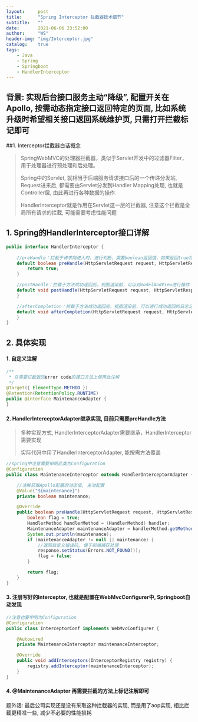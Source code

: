 ```yaml
---
layout:     post
title:      "Spring Interceptor 拦截器技术细节"
subtitle:   ""
date:       2021-06-06 23:52:00
author:     "WS"
header-img: "img/Interceptor.jpg"
catalog:    true
tags:
    - Java
    - Spring
    - Springboot
    - HandlerInterceptor
---
```




## 背景: 实现后台接口服务主动“降级”, 配置开关在Apollo, 按需动态指定接口返回特定的页面, 比如系统升级时希望相关接口返回系统维护页, 只需打开拦截标记即可



##1. Interceptor拦截器白话概念

> SpringWebMVC的处理器拦截器，类似于Servlet开发中的过滤器Filter，用于处理器进行预处理和后处理。
>
> Spring中的Servlet, 就相当于后端服务请求接口后的一个传递分发站, Request进来后, 都需要由Servlet分发到Handler Mapping处理, 也就是Controller层, 由此再进行各种数据的操作.
>
> HandlerInterceptor就是作用在Servlet这一层的拦截器, 注意这个拦截是全局所有请求的拦截, 可能需要考虑性能问题

## 1. Spring的HandlerInterceptor接口详解

```java
public interface HandlerInterceptor {
  
    //preHandle：拦截于请求刚进入时，进行判断，需要boolean返回值，如果返回true将继续执行，如果返回false，将不进行执行。一般用于登录校验
    default boolean preHandle(HttpServletRequest request, HttpServletResponse response, Object handler) throws Exception {
        return true;
    }

    //postHandle：拦截于方法成功返回后，视图渲染前，可以对modelAndView进行操作
    default void postHandle(HttpServletRequest request, HttpServletResponse response, Object handler, @Nullable ModelAndView modelAndView) throws Exception {
    }

    //afterCompletion：拦截于方法成功返回后，视图渲染前，可以进行成功返回的日志记录
    default void afterCompletion(HttpServletRequest request, HttpServletResponse response, Object handler, @Nullable Exception ex) throws Exception {
    }
}
```



## 2. 具体实现

#### 1. 自定义注解

```java
/**
 * 在需要拦截返回error code的接口方法上使用此注解
 */
@Target({ ElementType.METHOD })
@Retention(RetentionPolicy.RUNTIME)
public @interface MaintenanceAdapter {
}

```

#### 2. HandlerInterceptorAdapter继承实现, 目前只需要preHandle方法

> 多种实现方式, HandlerInterceptorAdapter需要继承，HandlerInterceptor需要实现
>
> 实际代码中用了HandlerInterceptorAdapter, 能按需方法覆盖

```java
//spring中注意需要申明此类为Configuration
@Configuration
public class MaintenanceInterceptor extends HandlerInterceptorAdapter {

    //注解获取Apollo配置的动态值, 主动配置
    @Value("${maintenance}")
    private boolean maintenance;

    @Override
    public boolean preHandle(HttpServletRequest request, HttpServletResponse response, Object handler) {
        boolean flag = true;
        HandlerMethod handlerMethod = (HandlerMethod) handler;
        MaintenanceAdapter maintenanceAdapter = handlerMethod.getMethodAnnotation(MaintenanceAdapter.class);
        System.out.println(maintenance);
        if (maintenanceAdapter != null || maintenance) {
            //返回自定义错误码, 便于前端捕获处理
            response.setStatus(Errors.NOT_FOUND());
            flag = false;
        }

        return flag;
    }
}
```

#### 3. 注册写好的Interceptor, 也就是配置在WebMvcConfigurer中, Springboot自动发现

```java
//注意也要申明为Configuration
@Configuration
public class InterceptorConf implements WebMvcConfigurer {

    @Autowired
    private MaintenanceInterceptor maintenanceInterceptor;

    @Override
    public void addInterceptors(InterceptorRegistry registry) {
        registry.addInterceptor(maintenanceInterceptor);
    }
}
```

#### 4. @MaintenanceAdapter 再需要拦截的方法上标记注解即可



题外话: 最后公司实现还是没有采取这种拦截器的实现, 而是用了aop实现, 相比拦截更精准一些, 减少不必要的性能损耗